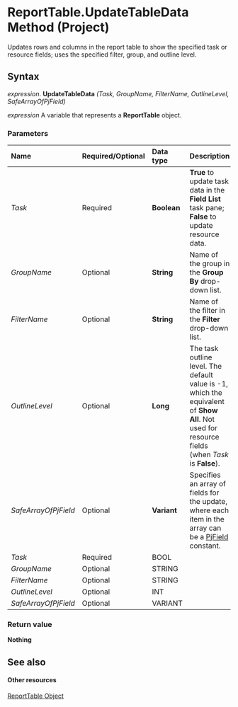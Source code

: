 
# ReportTable.UpdateTableData Method (Project)
Updates rows and columns in the report table to show the specified task or resource fields; uses the specified filter, group, and outline level.

## Syntax

 _expression_. **UpdateTableData** _(Task,_ _GroupName,_ _FilterName,_ _OutlineLevel,_ _SafeArrayOfPjField)_

 _expression_ A variable that represents a **ReportTable** object.


### Parameters



|**Name**|**Required/Optional**|**Data type**|**Description**|
|:-----|:-----|:-----|:-----|
| _Task_|Required|**Boolean**|**True** to update task data in the **Field List** task pane; **False** to update resource data.|
| _GroupName_|Optional|**String**|Name of the group in the  **Group By** drop-down list.|
| _FilterName_|Optional|**String**|Name of the filter in the  **Filter** drop-down list.|
| _OutlineLevel_|Optional|**Long**|The task outline level. The default value is -1, which the equivalent of  **Show All**. Not used for resource fields (when  _Task_ is **False**).|
| _SafeArrayOfPjField_|Optional|**Variant**|Specifies an array of fields for the update, where each item in the array can be a [PjField](f0df0929-921c-1f33-ab42-192efdaeb64d.md) constant.|
| _Task_|Required|BOOL||
| _GroupName_|Optional|STRING||
| _FilterName_|Optional|STRING||
| _OutlineLevel_|Optional|INT||
| _SafeArrayOfPjField_|Optional|VARIANT||

### Return value

 **Nothing**


## See also


#### Other resources


[ReportTable Object](db9846c7-fd53-ae5a-7a43-35dfc60f4fe4.md)